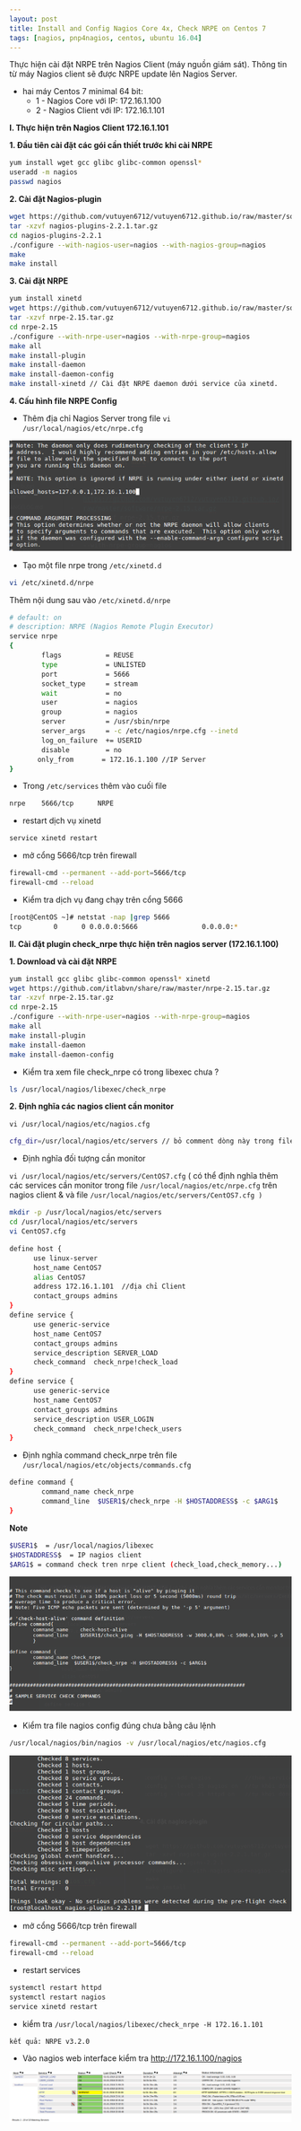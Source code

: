 ```yaml
---
layout: post
title: Install and Config Nagios Core 4x, Check NRPE on Centos 7
tags: [nagios, pnp4nagios, centos, ubuntu 16.04]
---
```



Thực hiện cài đặt NRPE trên Nagios Client (máy nguồn giám sát). Thông tin từ máy Nagios client sẽ được NRPE update lên Nagios Server.

- hai máy Centos 7 minimal 64 bit:
  - 1 - Nagios Core với IP: 172.16.1.100
  - 2 - Nagios Client với IP: 172.16.1.101

**I. Thực hiện trên Nagios Client 172.16.1.101**

**1. Đầu tiên cài đặt các gói cần thiết trước khi cài NRPE**
```sh
yum install wget gcc glibc glibc-common openssl*
useradd -m nagios
passwd nagios  
```  

**2. Cài đặt Nagios-plugin**

```sh
wget https://github.com/vutuyen6712/vutuyen6712.github.io/raw/master/software/nagios-plugins-2.2.1.tar.gz
tar -xzvf nagios-plugins-2.2.1.tar.gz
cd nagios-plugins-2.2.1
./configure --with-nagios-user=nagios --with-nagios-group=nagios
make
make install
```

**3. Cài đặt NRPE**

```sh
yum install xinetd
wget https://github.com/vutuyen6712/vutuyen6712.github.io/raw/master/software/nrpe-2.15.tar.gz
tar -xzvf nrpe-2.15.tar.gz
cd nrpe-2.15
./configure --with-nrpe-user=nagios --with-nrpe-group=nagios
make all
make install-plugin
make install-daemon
make install-daemon-config
make install-xinetd // Cài đặt NRPE daemon dưới service của xinetd.

```

**4. Cấu hình file NRPE Config**

- Thêm địa chỉ Nagios Server trong file `vi /usr/local/nagios/etc/nrpe.cfg`

![image](../img/nagios4.png)

- Tạo một file nrpe trong `/etc/xinetd.d`
```sh
vi /etc/xinetd.d/nrpe
```
Thêm nội dung sau vào `/etc/xinetd.d/nrpe`
```sh
# default: on
# description: NRPE (Nagios Remote Plugin Executor)
service nrpe
{
        flags           = REUSE
        type            = UNLISTED
        port            = 5666
        socket_type     = stream
        wait            = no
        user            = nagios
        group           = nagios
        server          = /usr/sbin/nrpe
        server_args     = -c /etc/nagios/nrpe.cfg --inetd
        log_on_failure  += USERID
        disable         = no
       only_from       = 172.16.1.100 //IP Server
}
```
- Trong `/etc/services` thêm vào cuối file
```sh
nrpe    5666/tcp      NRPE
```
- restart dịch vụ xinetd
```sh
service xinetd restart
```
- mở cổng 5666/tcp trên firewall
```sh
firewall-cmd --permanent --add-port=5666/tcp
firewall-cmd --reload
```
- Kiểm tra dịch vụ đang chạy trên cổng 5666
```sh
[root@CentOS ~]# netstat -nap |grep 5666
tcp        0      0 0.0.0.0:5666                0.0.0.0:*                   LISTEN          8761/xinetd
```

**II. Cài đặt plugin check_nrpe thực hiện trên nagios server (172.16.1.100)**

**1. Download và cài đặt NRPE**

```sh
yum install gcc glibc glibc-common openssl* xinetd
wget https://github.com/itlabvn/share/raw/master/nrpe-2.15.tar.gz
tar -xzvf nrpe-2.15.tar.gz
cd nrpe-2.15
./configure --with-nrpe-user=nagios --with-nrpe-group=nagios
make all
make install-plugin
make install-daemon
make install-daemon-config
```

- Kiểm tra xem file check_nrpe có trong libexec chưa ?

```sh
ls /usr/local/nagios/libexec/check_nrpe

```

**2. Định nghĩa  các nagios client cần monitor**

`vi /usr/local/nagios/etc/nagios.cfg`

```sh
cfg_dir=/usr/local/nagios/etc/servers // bỏ comment dòng này trong file nagios.cfg
```
- Định nghĩa đối tượng cần monitor

`vi /usr/local/nagios/etc/servers/CentOS7.cfg`  ( có thể định nghĩa thêm các services cần monitor trong file `/usr/local/nagios/etc/nrpe.cfg`  trên nagios client & và file `/usr/local/nagios/etc/servers/CentOS7.cfg )`

```sh
mkdir -p /usr/local/nagios/etc/servers
cd /usr/local/nagios/etc/servers
vi CentOS7.cfg
```

```sh
define host {
      use linux-server
      host_name CentOS7
      alias CentOS7
      address 172.16.1.101  //địa chỉ Client
      contact_groups admins
}
define service {
      use generic-service
      host_name CentOS7
      contact_groups admins
      service_description SERVER_LOAD
      check_command  check_nrpe!check_load
}
define service {
      use generic-service
      host_name CentOS7
      contact_groups admins
      service_description USER_LOGIN
      check_command  check_nrpe!check_users
}

```
- Định nghĩa command check_nrpe trên file `/usr/local/nagios/etc/objects/commands.cfg`

```sh
define command {
        command_name check_nrpe
        command_line  $USER1$/check_nrpe -H $HOSTADDRESS$ -c $ARG1$
}
```
**Note**
```sh
$USER1$  = /usr/local/nagios/libexec
$HOSTADDRESS$  = IP nagios client
$ARG1$ = command check tren nrpe client (check_load,check_memory...)
```
![image](../img/nagios5.png)

- Kiểm tra file nagios config đúng chưa bằng câu lệnh
```sh
/usr/local/nagios/bin/nagios -v /usr/local/nagios/etc/nagios.cfg
```
![image](../img/nagios2.png)

- mở cổng 5666/tcp trên firewall
```sh
firewall-cmd --permanent --add-port=5666/tcp
firewall-cmd --reload
```
- restart services
```sh
systemctl restart httpd
systemctl restart nagios
service xinetd restart

```
- kiểm tra `/usr/local/nagios/libexec/check_nrpe -H 172.16.1.101`
```sh
kết quả: NRPE v3.2.0
```
- Vào nagios web interface kiểm tra http://172.16.1.100/nagios

![image](../img/nagios6.png)
